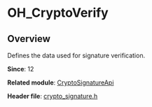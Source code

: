 # OH_CryptoVerify

## Overview

Defines the data used for signature verification.

**Since**: 12

**Related module**: [CryptoSignatureApi](capi-cryptosignatureapi.md)

**Header file**: [crypto_signature.h](capi-crypto-signature-h.md)
